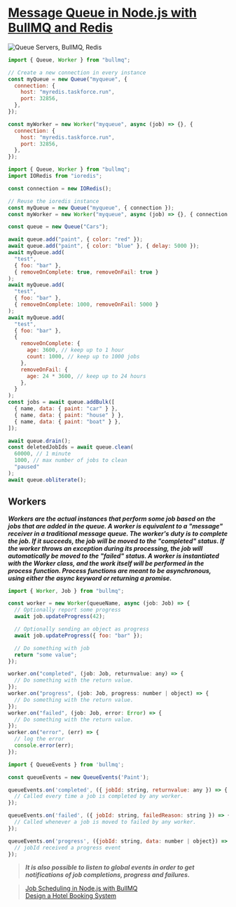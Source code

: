 # [Message Queue in Node.js with BullMQ and Redis](https://medium.com/@techsuneel99/message-queue-in-node-js-with-bullmq-and-redis-7fe5b8a21475)

![Queue Servers, BullMQ, Redis](https://miro.medium.com/v2/resize:fit:1100/format:webp/1*Ok6IdEdEKg58R7vXsX6LLg.png)

```js
import { Queue, Worker } from "bullmq";

// Create a new connection in every instance
const myQueue = new Queue("myqueue", {
  connection: {
    host: "myredis.taskforce.run",
    port: 32856,
  },
});

const myWorker = new Worker("myqueue", async (job) => {}, {
  connection: {
    host: "myredis.taskforce.run",
    port: 32856,
  },
});
```

```js
import { Queue, Worker } from "bullmq";
import IORedis from "ioredis";

const connection = new IORedis();

// Reuse the ioredis instance
const myQueue = new Queue("myqueue", { connection });
const myWorker = new Worker("myqueue", async (job) => {}, { connection });
```

```js
const queue = new Queue("Cars");

await queue.add("paint", { color: "red" });
await queue.add("paint", { color: "blue" }, { delay: 5000 });
await myQueue.add(
  "test",
  { foo: "bar" },
  { removeOnComplete: true, removeOnFail: true }
);
await myQueue.add(
  "test",
  { foo: "bar" },
  { removeOnComplete: 1000, removeOnFail: 5000 }
);
await myQueue.add(
  "test",
  { foo: "bar" },
  {
    removeOnComplete: {
      age: 3600, // keep up to 1 hour
      count: 1000, // keep up to 1000 jobs
    },
    removeOnFail: {
      age: 24 * 3600, // keep up to 24 hours
    },
  }
);
const jobs = await queue.addBulk([
  { name, data: { paint: "car" } },
  { name, data: { paint: "house" } },
  { name, data: { paint: "boat" } },
]);
```

```js
await queue.drain();
const deletedJobIds = await queue.clean(
  60000, // 1 minute
  1000, // max number of jobs to clean
  "paused"
);
await queue.obliterate();
```

## Workers

**_Workers are the actual instances that perform some job based on the jobs that are added in the queue. A worker is equivalent to a "message" receiver in a traditional message queue. The worker's duty is to complete the job. If it succeeds, the job will be moved to the "completed" status. If the worker throws an exception during its processing, the job will automatically be moved to the "failed" status. A worker is instantiated with the Worker class, and the work itself will be performed in the process function. Process functions are meant to be asynchronous, using either the async keyword or returning a promise._**

```js
import { Worker, Job } from "bullmq";

const worker = new Worker(queueName, async (job: Job) => {
  // Optionally report some progress
  await job.updateProgress(42);

  // Optionally sending an object as progress
  await job.updateProgress({ foo: "bar" });

  // Do something with job
  return "some value";
});

worker.on("completed", (job: Job, returnvalue: any) => {
  // Do something with the return value.
});
worker.on("progress", (job: Job, progress: number | object) => {
  // Do something with the return value.
});
worker.on("failed", (job: Job, error: Error) => {
  // Do something with the return value.
});
worker.on("error", (err) => {
  // log the error
  console.error(err);
});
```

```js
import { QueueEvents } from 'bullmq';

const queueEvents = new QueueEvents('Paint');

queueEvents.on('completed', ({ jobId: string, returnvalue: any }) => {
  // Called every time a job is completed by any worker.
});

queueEvents.on('failed', ({ jobId: string, failedReason: string }) => {
  // Called whenever a job is moved to failed by any worker.
});

queueEvents.on('progress', ({jobId: string, data: number | object}) => {
  // jobId received a progress event
});
```

> **_It is also possible to listen to global events in order to get notifications of job completions, progress and failures._**

> [Job Scheduling in Node.js with BullMQ](https://betterstack.com/community/guides/scaling-nodejs/bullmq-scheduled-tasks/#prerequisites)  
> [Design a Hotel Booking System](https://javascript.plainenglish.io/how-to-design-a-hotel-booking-system-56ef18b6adfc)
